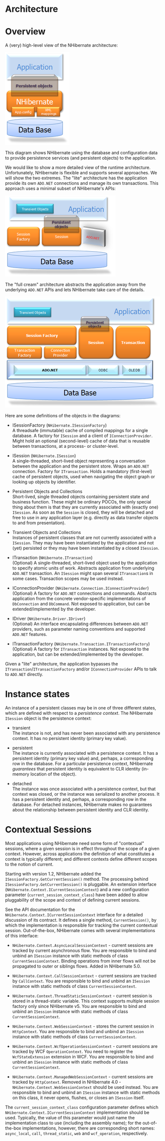 # Architecture

# Overview <a name="architecture-overview"></a>

A (very) high-level view of the NHibernate architecture:

![](images/overview.png)

This diagram shows NHibernate using the database and configuration data
to provide persistence services (and persistent objects) to the
application.

We would like to show a more detailed view of the runtime architecture.
Unfortunately, NHibernate is flexible and supports several approaches.
We will show the two extremes. The "lite" architecture has the
application provide its own `ADO.NET` connections and manage its own
transactions. This approach uses a minimal subset of NHibernate's APIs:

![](images/lite.png)

The "full cream" architecture abstracts the application away from the
underlying `ADO.NET` APIs and lets NHibernate take care of the details.

![](images/fullcream.png)

Here are some definitions of the objects in the diagrams:

  - ISessionFactory (`NHibernate.ISessionFactory`)  
    A threadsafe (immutable) cache of compiled mappings for a single
    database. A factory for `ISession` and a client of
    `IConnectionProvider`. Might hold an optional (second-level) cache
    of data that is reusable between transactions, at a process- or
    cluster-level.

  - ISession (`NHibernate.ISession`)  
    A single-threaded, short-lived object representing a conversation
    between the application and the persistent store. Wraps an `ADO.NET` 
    connection. Factory for `ITransaction`. Holds a mandatory
    (first-level) cache of persistent objects, used when navigating the
    object graph or looking up objects by identifier.

  - Persistent Objects and Collections  
    Short-lived, single threaded objects containing persistent state and
    business function. These might be ordinary POCOs, the only special
    thing about them is that they are currently associated with (exactly
    one) `ISession`. As soon as the `Session` is closed, they will be
    detached and free to use in any application layer (e.g. directly as
    data transfer objects to and from presentation).

  - Transient Objects and Collections  
    Instances of persistent classes that are not currently associated
    with a `ISession`. They may have been instantiated by the
    application and not (yet) persisted or they may have been
    instantiated by a closed `ISession`.

  - ITransaction (`NHibernate.ITransaction`)  
    (Optional) A single-threaded, short-lived object used by the
    application to specify atomic units of work. Abstracts application
    from underlying `ADO.NET` transaction. An `ISession` might span
    several `ITransaction`s in some cases. Transaction scopes may be
    used instead.

  - IConnectionProvider (`NHibernate.Connection.IConnectionProvider`)  
    (Optional) A factory for `ADO.NET` connections and commands. Abstracts
    application from the concrete vendor-specific implementations of
    `DbConnection` and `DbCommand`. Not exposed to application, but can
    be extended/implemented by the developer.

  - IDriver (`NHibernate.Driver.IDriver`)  
    (Optional) An interface encapsulating differences between `ADO.NET` 
    providers, such as parameter naming conventions and supported
    `ADO.NET` features.

  - ITransactionFactory (`NHibernate.Transaction.ITransactionFactory`)  
    (Optional) A factory for `ITransaction` instances. Not exposed to
    the application, but can be extended/implemented by the developer.

Given a "lite" architecture, the application bypasses the
`ITransaction`/`ITransactionFactory` and/or `IConnectionProvider` APIs
to talk to `ADO.NET` directly.

# Instance states <a name="architecture-states"></a>

An instance of a persistent classes may be in one of three different
states, which are defined with respect to a *persistence context*. The
NHibernate `ISession` object is the persistence context:

  - transient  
    The instance is not, and has never been associated with any
    persistence context. It has no persistent identity (primary key
    value).

  - persistent  
    The instance is currently associated with a persistence context. It
    has a persistent identity (primary key value) and, perhaps, a
    corresponding row in the database. For a particular persistence
    context, NHibernate *guarantees* that persistent identity is
    equivalent to CLR identity (in-memory location of the object).

  - detached  
    The instance was once associated with a persistence context, but
    that context was closed, or the instance was serialized to another
    process. It has a persistent identity and, perhaps, a corresponding
    row in the database. For detached instances, NHibernate makes no
    guarantees about the relationship between persistent identity and
    CLR identity.

# Contextual Sessions <a name="architecture-current-session"></a>

Most applications using NHibernate need some form of "contextual"
sessions, where a given session is in effect throughout the scope of a
given context. However, across applications the definition of what
constitutes a context is typically different; and different contexts
define different scopes to the notion of current.

Starting with version 1.2, NHibernate added the
`ISessionFactory.GetCurrentSession()` method. The processing behind
`ISessionFactory.GetCurrentSession()` is pluggable. An extension
interface (`NHibernate.Context.ICurrentSessionContext`) and a new
configuration parameter (`current_session_context_class`) have been
added to allow pluggability of the scope and context of defining current
sessions.

See the API documentation for the
`NHibernate.Context.ICurrentSessionContext` interface for a detailed
discussion of its contract. It defines a single method,
`CurrentSession()`, by which the implementation is responsible for
tracking the current contextual session. Out-of-the-box, NHibernate
comes with several implementations of this interface:

  - `NHibernate.Context.AsyncLocalSessionContext` - current sessions are
    tracked by current asynchronous flow. You are responsible to bind
    and unbind an `ISession` instance with static methods of class
    `CurrentSessionContext`. Binding operations from inner flows will
    not be propagated to outer or siblings flows. Added in NHibernate
    5.0.

  - `NHibernate.Context.CallSessionContext` - current sessions are
    tracked by `CallContext`. You are responsible to bind and unbind an
    `ISession` instance with static methods of class
    `CurrentSessionContext`.

  - `NHibernate.Context.ThreadStaticSessionContext` - current session is
    stored in a thread-static variable. This context supports multiple
    session factory only since NHibernate v5. You are responsible to
    bind and unbind an `ISession` instance with static methods of class
    `CurrentSessionContext`.

  - `NHibernate.Context.WebSessionContext` - stores the current session
    in `HttpContext`. You are responsible to bind and unbind an
    `ISession` instance with static methods of class
    `CurrentSessionContext`.

  - `NHibernate.Context.WcfOperationSessionContext` - current sessions
    are tracked by WCF `OperationContext`. You need to register the
    `WcfStateExtension` extension in WCF. You are responsible to bind
    and unbind an `ISession` instance with static methods of class
    `CurrentSessionContext`.

  - `NHibernate.Context.ManagedWebSessionContext` - current sessions are
    tracked by `HttpContext`. Removed in NHibernate 4.0 -
    `NHibernate.Context.WebSessionContext` should be used instead. You
    are responsible to bind and unbind an `ISession` instance with
    static methods on this class, it never opens, flushes, or closes an
    `ISession` itself.

The `current_session_context_class` configuration parameter defines
which `NHibernate.Context.ICurrentSessionContext` implementation should
be used. Typically, the value of this parameter would just name the
implementation class to use (including the assembly name); for the
out-of-the-box implementations, however, there are corresponding short
names: `async_local`, `call`, `thread_static`, `web` and
`wcf_operation`, respectively.
